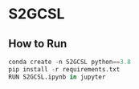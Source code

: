 # S2GCSL
## How to Run
```python
conda create -n S2GCSL python==3.8
pip install -r requirements.txt
RUN S2GCSL.ipynb in jupyter
